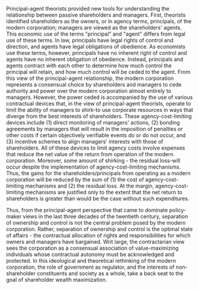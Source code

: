 
Principal-agent theorists provided new tools for understanding the relationship between passive shareholders and managers. First, theorists identified shareholders as the owners, or in agency terms, principals, of the modern corporation; managers are viewed as the shareholders' agents. This economic use of the terms "principal" and "agent" differs from legal use of these terms. In law, principals have legal rights of control and direction, and agents have legal obligations of obedience. As economists use these terms, however, principals have no inherent right of control and agents have no inherent obligation of obedience. Instead, principals and agents contract with each other to determine how much control the principal will retain, and how much control will be ceded to the agent. From this view of the principal-agent relationship, the modern corporation represents a consensual choice by shareholders and managers to cede authority and power over the modern corporation almost entirely to managers. However, the power ceded is accompanied by the use of various contractual devices that, in the view of principal-agent theorists, operate to limit the ability of managers to shirk-to use corporate resources in ways that diverge from the best interests of shareholders. These agency-cost-limiting devices include (1) direct monitoring of managers' actions, (2) bonding agreements by managers that will result in the imposition of penalties or other costs if certain objectively verifiable events do or do not occur, and (3) incentive schemes to align managers' interests with those of shareholders. All of these devices to limit agency costs involve expenses that reduce the net value of the return from operation of the modern corporation. Moreover, some amount of shirking - the residual loss-will occur despite the implementation of agency-cost-limiting mechanisms. Thus, the gains for the shareholders/principals from operating as a modern corporation will be reduced by the sum of (1) the cost of agency-cost-limiting mechanisms and (2) the residual loss. At the margin, agency-cost-limiting mechanisms are justified only to the extent that the net return to shareholders is greater than would be the case without such expenditures.

Thus, from the principal-agent perspective that came to dominate policy-maker views in the last three decades of the twentieth century, separation of ownership and control is not the central problem posed by the modern corporation. Rather, separation of ownership and control is the optimal state of affairs - the contractual allocation of rights and responsibilities for which owners and managers have bargained. Writ large, the contractarian view sees the corporation as a consensual association of value-maximizing individuals whose contractual autonomy must be acknowledged and protected. In this ideological and theoretical rethinking of the modern corporation, the role of government as regulator, and the interests of non-shareholder constituents and society as a whole, take a back seat to the goal of shareholder wealth maximization.
